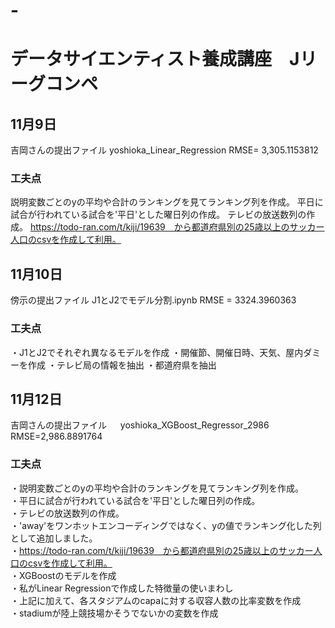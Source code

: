 # -
# データサイエンティスト養成講座　Jリーグコンペ

## 11月9日  
吉岡さんの提出ファイル 
yoshioka_Linear_Regression 
RMSE= 3,305.1153812  

### 工夫点
説明変数ごとのyの平均や合計のランキングを見てランキング列を作成。
平日に試合が行われている試合を'平日'とした曜日列の作成。
テレビの放送数列の作成。
https://todo-ran.com/t/kiji/19639　から都道府県別の25歳以上のサッカー人口のcsvを作成して利用。

## 11月10日
傍示の提出ファイル
J1とJ2でモデル分割.ipynb
RMSE = 3324.3960363

### 工夫点
・J1とJ2でそれぞれ異なるモデルを作成
・開催節、開催日時、天気、屋内ダミーを作成
・テレビ局の情報を抽出
・都道府県を抽出


## 11月12日
吉岡さんの提出ファイル    　
yoshioka_XGBoost_Regressor_2986  
RMSE=2,986.8891764

### 工夫点  
・説明変数ごとのyの平均や合計のランキングを見てランキング列を作成。  
・平日に試合が行われている試合を'平日'とした曜日列の作成。  
・テレビの放送数列の作成。  
・'away'をワンホットエンコーディングではなく、yの値でランキング化した列として追加しました。      
・https://todo-ran.com/t/kiji/19639　から都道府県別の25歳以上のサッカー人口のcsvを作成して利用。  
・XGBoostのモデルを作成  
・私がLinear Regressionで作成した特徴量の使いまわし  
・上記に加えて、各スタジアムのcapaに対する収容人数の比率変数を作成  
・stadiumが陸上競技場かそうでないかの変数を作成  
